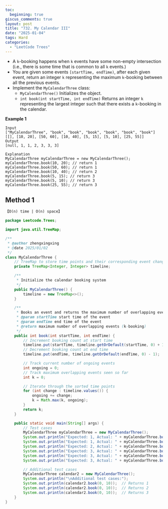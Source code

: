 ```yaml
---
toc:
  beginning: true
giscus_comments: true
layout: post
title: "732. My Calendar III"
date: "2025-01-04"
tags: Hard
categories:
  - "LeetCode Trees"
---
```



- A `k`-booking happens when `k` events have some non-empty intersection (i.e., there is some time that is common to all `k` events.)
- You are given some events `[startTime, endTime)`, after each given event, return an integer `k` representing the maximum `k`-booking between all the previous events.
- Implement the `MyCalendarThree` class:
  - `MyCalendarThree()` Initializes the object.
  - `int book(int startTime, int endTime)` Returns an integer `k` representing the largest integer such that there exists a `k`-booking in the calendar.

**Example 1**

```
Input
["MyCalendarThree", "book", "book", "book", "book", "book", "book"]
[[], [10, 20], [50, 60], [10, 40], [5, 15], [5, 10], [25, 55]]
Output
[null, 1, 1, 2, 3, 3, 3]

Explanation
MyCalendarThree myCalendarThree = new MyCalendarThree();
myCalendarThree.book(10, 20); // return 1
myCalendarThree.book(50, 60); // return 1
myCalendarThree.book(10, 40); // return 2
myCalendarThree.book(5, 15); // return 3
myCalendarThree.book(5, 10); // return 3
myCalendarThree.book(25, 55); // return 3
```

## Method 1

```tex
【O(n) time | O(n) space】
```

```java
package Leetcode.Trees;

import java.util.TreeMap;

/**
 * @author zhengxingxing
 * @date 2025/01/02
 */
class MyCalendarThree {
    // TreeMap to store time points and their corresponding event changes
    private TreeMap<Integer, Integer> timeline;

    /**
     * Initialize the calendar booking system
     */
    public MyCalendarThree() {
        timeline = new TreeMap<>();
    }

    /**
     * Books an event and returns the maximum number of overlapping events
     * @param startTime start time of the event
     * @param endTime end time of the event
     * @return maximum number of overlapping events (k-booking)
     */
    public int book(int startTime, int endTime) {
        // Increment booking count at start time
        timeline.put(startTime, timeline.getOrDefault(startTime, 0) + 1);
        // Decrement booking count at end time
        timeline.put(endTime, timeline.getOrDefault(endTime, 0) - 1);

        // Track current number of ongoing events
        int ongoing = 0;
        // Track maximum overlapping events seen so far
        int k = 0;

        // Iterate through the sorted time points
        for (int change : timeline.values()) {
            ongoing += change;
            k = Math.max(k, ongoing);
        }
        return k;
    }

    public static void main(String[] args) {
        // Test cases
        MyCalendarThree myCalendarThree = new MyCalendarThree();
        System.out.println("Expected: 1, Actual: " + myCalendarThree.book(10, 20));
        System.out.println("Expected: 1, Actual: " + myCalendarThree.book(50, 60));
        System.out.println("Expected: 2, Actual: " + myCalendarThree.book(10, 40));
        System.out.println("Expected: 3, Actual: " + myCalendarThree.book(5, 15));
        System.out.println("Expected: 3, Actual: " + myCalendarThree.book(5, 10));
        System.out.println("Expected: 3, Actual: " + myCalendarThree.book(25, 55));

        // Additional test cases
        MyCalendarThree calendar2 = new MyCalendarThree();
        System.out.println("\nAdditional test cases:");
        System.out.println(calendar2.book(0, 10));  // Returns 1
        System.out.println(calendar2.book(0, 10));  // Returns 2
        System.out.println(calendar2.book(0, 10));  // Returns 3
    }
}
```





